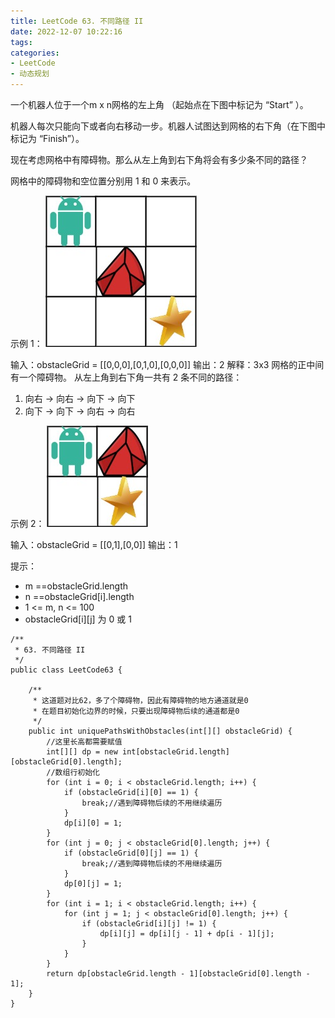 ```yaml
---
title: LeetCode 63. 不同路径 II
date: 2022-12-07 10:22:16
tags:
categories:
- LeetCode
- 动态规划
---
```


一个机器人位于一个m x n网格的左上角 （起始点在下图中标记为 “Start” ）。

机器人每次只能向下或者向右移动一步。机器人试图达到网格的右下角（在下图中标记为 “Finish”）。

现在考虑网格中有障碍物。那么从左上角到右下角将会有多少条不同的路径？

网格中的障碍物和空位置分别用 1 和 0 来表示。

<!--more-->

示例 1：
![](../images/leetcode63/robot1.jpg)

输入：obstacleGrid = [[0,0,0],[0,1,0],[0,0,0]]
输出：2
解释：3x3 网格的正中间有一个障碍物。
从左上角到右下角一共有 2 条不同的路径：
1. 向右 -> 向右 -> 向下 -> 向下
2. 向下 -> 向下 -> 向右 -> 向右

示例 2：
![](../images/leetcode63/robot2.jpg)

输入：obstacleGrid = [[0,1],[0,0]]
输出：1


提示：

* m ==obstacleGrid.length
* n ==obstacleGrid[i].length
* 1 <= m, n <= 100
* obstacleGrid[i][j] 为 0 或 1

```
/**
 * 63. 不同路径 II
 */
public class LeetCode63 {

    /**
     * 这道题对比62，多了个障碍物，因此有障碍物的地方通道就是0
     * 在题目初始化边界的时候，只要出现障碍物后续的通道都是0
     */
    public int uniquePathsWithObstacles(int[][] obstacleGrid) {
        //这里长高都需要赋值
        int[][] dp = new int[obstacleGrid.length][obstacleGrid[0].length];
        //数组行初始化
        for (int i = 0; i < obstacleGrid.length; i++) {
            if (obstacleGrid[i][0] == 1) {
                break;//遇到障碍物后续的不用继续遍历
            }
            dp[i][0] = 1;
        }
        for (int j = 0; j < obstacleGrid[0].length; j++) {
            if (obstacleGrid[0][j] == 1) {
                break;//遇到障碍物后续的不用继续遍历
            }
            dp[0][j] = 1;
        }
        for (int i = 1; i < obstacleGrid.length; i++) {
            for (int j = 1; j < obstacleGrid[0].length; j++) {
                if (obstacleGrid[i][j] != 1) {
                    dp[i][j] = dp[i][j - 1] + dp[i - 1][j];
                }
            }
        }
        return dp[obstacleGrid.length - 1][obstacleGrid[0].length - 1];
    }
}


```